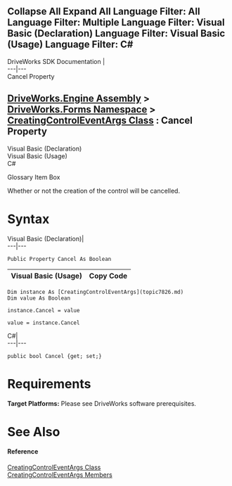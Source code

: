 Collapse All Expand All Language Filter: All  Language Filter: Multiple  Language Filter: Visual Basic (Declaration) Language Filter: Visual Basic (Usage) Language Filter: C#  
---  
DriveWorks SDK Documentation  |   
---|---  
Cancel Property   
  
[DriveWorks.Engine Assembly](topic2156.md) > [DriveWorks.Forms Namespace](topic7266.md) > [CreatingControlEventArgs Class](topic7826.md) : Cancel Property  
---  
  
Visual Basic (Declaration)    
Visual Basic (Usage)    
C# 

Glossary Item Box

Whether or not the creation of the control will be cancelled. 

# Syntax

Visual Basic (Declaration)|   
---|---  
      
    
    Public Property Cancel As Boolean  
  
Visual Basic (Usage)| Copy Code  
---|---  
      
    
    Dim instance As [CreatingControlEventArgs](topic7826.md)
    Dim value As Boolean
     
    instance.Cancel = value
     
    value = instance.Cancel  
  
C#|   
---|---  
      
    
    public bool Cancel {get; set;}  
  
# Requirements

**Target Platforms:** Please see DriveWorks software prerequisites.

# See Also

#### Reference

[CreatingControlEventArgs Class](topic7826.md)   
[CreatingControlEventArgs Members](topic7827.md)



